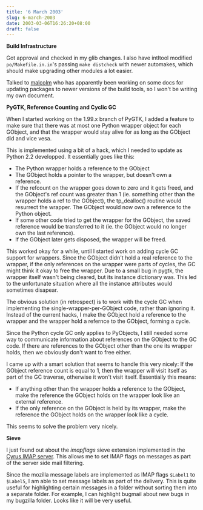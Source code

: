```yaml
---
title: '6 March 2003'
slug: 6-march-2003
date: 2003-03-06T16:26:20+08:00
draft: false
---
```


**Build Infrastructure**

Got approval and checked in my glib changes. I also have intltool
modified `po/Makefile.in.in`\'s passing `make distcheck` with newer
automakes, which should make upgrading other modules a lot easier.

Talked to [malcolm](http://www.advogato.org/person/malcolm/) who has
apparently been working on some docs for updating packages to newer
versions of the build tools, so I won\'t be writing my own document.

**PyGTK, Reference Counting and Cyclic GC**

When I started working on the 1.99.x branch of PyGTK, I added a feature
to make sure that there was at most one Python wrapper object for each
GObject, and that the wrapper would stay alive for as long as the
GObject did and vice vesa.

This is implemented using a bit of a hack, which I needed to update as
Python 2.2 developped. It essentially goes like this:

-   The Python wrapper holds a reference to the GObject
-   The GObject holds a pointer to the wrapper, but doesn\'t own a
    reference.
-   If the refcount on the wrapper goes down to zero and it gets freed,
    and the GObject\'s ref count was greater than 1 (ie. something other
    than the wrapper holds a ref to the GObject), the tp\_dealloc()
    routine would resurrect the wrapper. The GObject would now own a
    reference to the Python object.
-   If some other code tried to get the wrapper for the GObject, the
    saved reference would be transferred to it (ie. the GObject would no
    longer own the last reference).
-   If the GObject later gets disposed, the wrapper will be freed.

This worked okay for a while, until I started work on adding cycle GC
support for wrappers. Since the GObject didn\'t hold a real reference to
the wrapper, if the only references on the wrapper were parts of cycles,
the GC might think it okay to free the wrapper. Due to a small bug in
pygtk, the wrapper itself wasn\'t being cleared, but its instance
dictionary was. This led to the unfortunate situation where all the
instance attributes would sometimes disapear.

The obvious solution (in retrospect) is to work with the cycle GC when
implementing the single-wrapper-per-GObject code, rather than ignoring
it. Instead of the current hacks, I make the GObject hold a reference to
the wrapper and the wrapper hold a refernce to the GObject, forming a
cycle.

Since the Python cycle GC only applies to PyObjects, I still needed some
way to communicate information about references on the GObject to the GC
code. If there are references to the GObject other than the one its
wrapper holds, then we obviously don\'t want to free either.

I came up with a smart solution that seems to handle this very nicely:
If the GObject reference count is equal to 1, then the wrapper will
visit itself as part of the GC traverse, otherwise it won\'t visit
itself. Essentially this means:

-   If anything other than the wrapper holds a reference to the GObject,
    make the reference the GObject holds on the wrapper look like an
    external reference.
-   If the only reference on the GObject is held by its wrapper, make
    the reference the GObject holds on the wrapper look like a cycle.

This seems to solve the problem very nicely.

**Sieve**

I just found out about the *imapflags* sieve extension implemented in
the [Cyrus IMAP server](http://asg.web.cmu.edu/cyrus/imapd/). This
allows me to set IMAP flags on messages as part of the server side mail
filtering.

Since the mozilla message labels are implemented as IMAP flags `$Label1`
to `$Label5`, I am able to set message labels as part of the delivery.
This is quite useful for highlighting certain messages in a folder
without sorting them into a separate folder. For example, I can
highlight bugmail about new bugs in my bugzilla folder. Looks like it
will be very useful.
